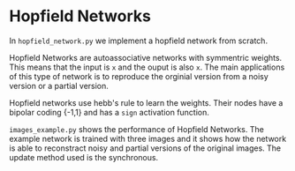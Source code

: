 # Hopfield Networks

In `hopfield_network.py` we implement a hopfield network from scratch. 

Hopfield Networks are autoassociative networks with symmentric weights. This means that the input is `x` and the ouput is also `x`. The main applications of this type of network is to reproduce the orginial version from a noisy version or a partial version. 

Hopfield networks use hebb's rule to learn the weights. Their nodes have a bipolar coding {-1,1} and has a `sign` activation function. 

`images_example.py` shows the performance of Hopfield Networks. The example network is trained with three images and it shows how the network is able to reconstract noisy and partial versions of the original images. The update method used is the synchronous.    


